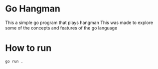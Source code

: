 # Go Hangman

This a simple go program that plays hangman
This was made to explore some of the concepts and features of the go language

# How to run

`go run .`
